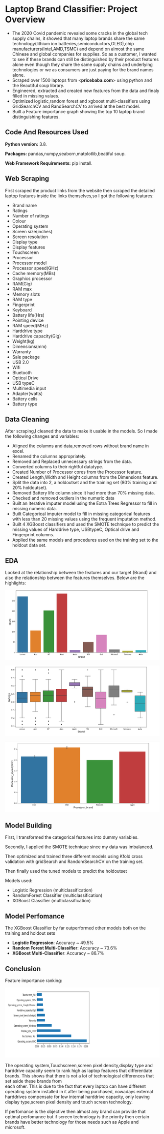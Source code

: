 # Laptop Brand Classifier: Project Overview
* The 2020 Covid pandemic revealed some cracks in the global tech supply chains, it showed that many laptop brands share the same technology(lithium ion batteries,semiconductors,OLED),chip manufacturers(Intel,AMD,TSMC) and depend on almost the same Chinese and global companies for supplies. So as a customer, I wanted to see if these brands can still be distinguished by their product features alone even though they share the same supply chains and underlying technologies or we as consumers are just paying for the brand names alone.
* Scraped over 1500 laptops from <**pricebaba.com**> using python and the Beautiful soup library.
* Engineered, extracted and created new features from the data and finaly filled in missing values.
* Optimized logistic,random forest and xgboost multi-classifiers using GridSearchCV and RandSearchCV to arrived at the best model.
* Built a Feature importance graph showing the top 10 laptop brand distinguishing features.
## Code And Resources Used

**Python version:** 3.8.

**Packages:** pandas,numpy,seaborn,matplotlib,beatiful soup.

**Web Framework Requirements:** pip install.

## Web Scraping
First scraped the product links from the website then scraped the detailed laptop features inside the links themselves,so I got the following features:
* Brand name
* Ratings
* Number of ratings
* Colour
* Operating system
* Screen size(inches)
* Screen resolution
* Display type
* Display features
* Touchscreen
* Processor
* Processor model
* Processor speed(GHz)
* Cache memory(MBs)
* Graphics processor
* RAM(Gig)
* RAM max
* Memory slots
* RAM type
* Fingerprint
* Keyboard
* Battery life(Hrs)
* Pointing device
* RAM speed(MHz)
* Harddrive type
* Harddrive capacity(Gig)
* Weight(kg)
* Dimensions(mm)
* Warranty
* Sale package
* USB 2.0
* Wifi
* Bluetooth
* Optical Drive
* USB typeC
* Multimedia input
* Adapter(watts)
* Battery cells
* Battery type

## Data Cleaning

After scraping,I cleaned the data to make it usable in the models. So I made the following changes and variables:

* Aligned the columns and data,removed rows without brand name in excel.
* Renamed the columns appropriately.
* Removed and Replaced unnecessary strings from the data.
* Converted columns to their rightful datatype.
* Created Number of Processor cores from the Processor feature.
* Created Length,Width and Height columns from the Dimensions feature.
* Split the data into 2, a holdoutset and the training set (80% training and 20% holdoutset).
* Removed Battery life column since it had more than 70% missing data.
* Checked and removed outliers in the numeric data
* Built an Iterative imputer model using the Extra Trees Regressor to fill in missing numeric data.
* Built Categorical imputer model to fill in missing categorical features with less than 20 missing values using the frequent imputation method.
* Built 4 XGBoost classifiers and used the SMOTE technique to predict the missing values of Harddrive type, USBtypeC, Optical drive and Fingerprint columns.
* Applied the same models and procedures used on the training set to the holdout data set.

## EDA
Looked at the relationship between the features and our target (Brand) and also the relationship between the features themselves. Below are the highlights:

![image 1](/images/pic1.png)

![image 2](/images/pic2.png)

![image 3](/images/pic3.png)

## Model Building
First, I transformed the categorical features into dummy variables.

Secondly, I applied the SMOTE technique since my data was imbalanced.

Then optimized and trained three different models using Kfold cross validation with gridSearch and RandomSearchCV on the training set.

Then finally used the tuned models to predict the holdoutset

Models used:

* Logistic Regression (multiclassification)
* RandomForest Classifier (multiclassification)
* XGBoost Classifier (multiclassification)


## Model Perfomance
The XGBoost Classifier by far outperformed other models both on the training and holdout sets

* **Logistic Regression**: Accuracy ~ 49.5%
* **Random Forest Multi-Classifier**: Accuracy ~ 73.6%
* **XGBoost Multi-Classifier**: Accuracy ~ 86.7%
## Conclusion
Feature importance ranking:

![image 4](/images/pic4.png)

The operating system,Touchscreen,screen pixel density,display type and harddrive capacity seem to rank high as laptop features 
that differentiate brands. This shows that there is not a lot of technological differences that set aside these brands from  
each other.
This is due to the fact that every laptop can have different operating system installed in it after being purchased,
nowadays external harddrives compensate for low internal harddrive capacity, only leaving display type,screen pixel density 
and touch screen technology. 

If perfomance is the objective then almost any brand can provide that optimal perfomance but if
screen technology is the priority then certain brands have better technology for those needs such as Apple and microsoft.
